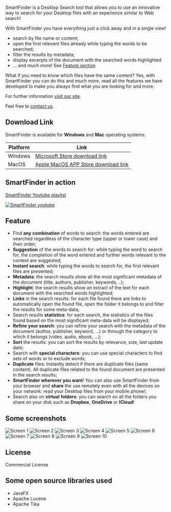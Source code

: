 SmartFinder is a Desktop Search tool that allows you to use an innovative way to search for your Desktop files with an experience similar to Web search!

With SmartFinder you have everything just a click away and in a single view!
* search by file name or content;
* open the first relevant files already while typing the words to be searched;
* filter the results by metadata;
* display excerpts of the document with the searched words highlighted
* ... and much more! See [Feature section](#feature)

What if you need to know which files have the same content? Yes, with SmartFinder you can do this and much more, read all the features we have developed to make you always find what you are looking for and more.

For further information [visit our site](https://serendigity.it/products/smartfinder/).

Feel free to [contact us](https://serendigity.it/#contatti).
## Download Link

SmartFinder is available for **Windows** and **Mac** operating systems.

| Platform | Link|
|----------| ---------------------|
| Windows  | [Microsoft Store download link](https://www.microsoft.com/store/apps/9PD0BCV3WKD1) |
| MacOS    | [Apple MacOS APP Store download link](https://apps.apple.com/us/app/smartfinder/id1624772158) |

## SmartFinder in action
[SmartFinder Youtube playlist](https://www.youtube.com/playlist?list=PLG6jFnBRDFm8aOs9EZrsJ_490X1nWvsH2)

[![SmartFinder youtube](smartfinder-youtube.png)](https://www.youtube.com/playlist?list=PLG6jFnBRDFm8aOs9EZrsJ_490X1nWvsH2)

## Feature

* Find **any combination** of words to search: the words entered are searched regardless of the character type (upper or lower case) and their order;
* **Suggestion** of the words to search for: while typing the word to search for, the completion of the word entered and further words relevant to the context are suggested;
* **Instant search**: while typing the words to search for, the first relevant files are presented;
* **Metadata**: the search results show all the most significant metadata of the document (title, authors, publisher, keywords, ..);
* **Highlight**: the search results show an extract of the text for each document with the searched words highlighted;
* **Links** in the search results: for each file found there are links to automatically open the found file, open the folder it belongs to and filter the results for some meta-data;
* Search results **statistics**: for each search, the statistics of the files found based on the most significant meta-data will be displayed;
* **Refine your search**: you can refine your search with the metadata of the document (author, publisher, keyword, ...) or through the category to which it belongs (video, audio, ebook, ...);
* **Sort** the results: you can sort the results by relevance, size, last update date;
* Search with **special characters**: you can use special characters to find sets of words or to exclude words;
* **Duplicate** files: Instantly detect if there are duplicate files (same content). All duplicate files related to the found document are presented in the search results;
* **SmartFinder wherever you want**! You can also use SmartFinder from your browser and **share** the use remotely even with all the devices on your network: read your Desktop files from your mobile phone!;
* Search also on **virtual** **folders**: you can search on all the folders you share on your disk such as **Dropbox**, **OneDrive** or **ICloud**!

## Some screenshots

![Screen 1](screen-shot-1.png)
![Screen 2](screen-shot-2.png)
![Screen 3](screen-shot-3.png)
![Screen 4](screen-shot-4.png)
![Screen 5](screen-shot-5.png)
![Screen 6](screen-shot-6.png)
![Screen 7](screen-shot-7.png)
![Screen 8](screen-shot-8.png)
![Screen 9](screen-shot-9.png)
![Screen 10](screen-shot-10.png)


## License

Commercial License

## Some open source libraries used
* JavaFX
* Apache Lucene
* Apache Tika